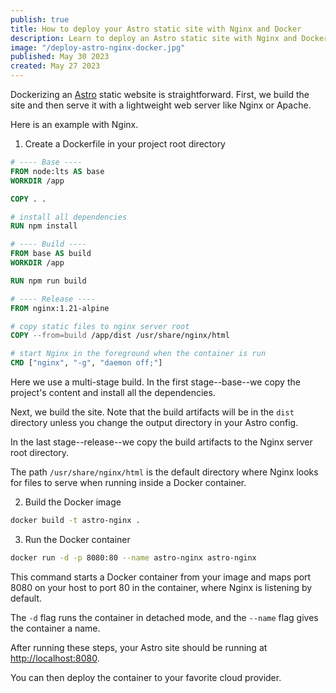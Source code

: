 ```yaml
---
publish: true
title: How to deploy your Astro static site with Nginx and Docker
description: Learn to deploy an Astro static site with Nginx and Docker in this step-by-step tutorial. Boost your site's performance and scalability while simplifying your development workflow.
image: "/deploy-astro-nginx-docker.jpg"
published: May 30 2023
created: May 27 2023
---
```


Dockerizing an [Astro](https://astro.build/) static website is straightforward. First, we build the site and then serve it with a lightweight web server like Nginx or Apache.

Here is an example with Nginx.

1. Create a Dockerfile in your project root directory

```Dockerfile title="Dockerfile" {20, 23}
# ---- Base ----
FROM node:lts AS base
WORKDIR /app

COPY . .

# install all dependencies
RUN npm install

# ---- Build ----
FROM base AS build
WORKDIR /app

RUN npm run build

# ---- Release ----
FROM nginx:1.21-alpine

# copy static files to nginx server root
COPY --from=build /app/dist /usr/share/nginx/html

# start Nginx in the foreground when the container is run
CMD ["nginx", "-g", "daemon off;"]
```

Here we use a multi-stage build. In the first stage--base--we copy the project's content and install all the dependencies.

Next, we build the site. Note that the build artifacts will be in the `dist` directory unless you change the output directory in your Astro config.

In the last stage--release--we copy the build artifacts to the Nginx server root directory.

The path `/usr/share/nginx/html` is the default directory where Nginx looks for files to serve when running inside a Docker container.

2. Build the Docker image

```sh
docker build -t astro-nginx .
```

3. Run the Docker container

```sh
docker run -d -p 8080:80 --name astro-nginx astro-nginx
```

This command starts a Docker container from your image and maps port 8080 on your host to port 80 in the container, where Nginx is listening by default.

The `-d` flag runs the container in detached mode, and the `--name` flag gives the container a name.

After running these steps, your Astro site should be running at [http://localhost:8080](http://localhost:8080).

You can then deploy the container to your favorite cloud provider.
